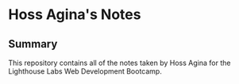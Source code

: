 # Hoss Agina's Notes

## Summary 

This repository contains all of the notes taken by Hoss Agina for the Lighthouse Labs Web Development Bootcamp.